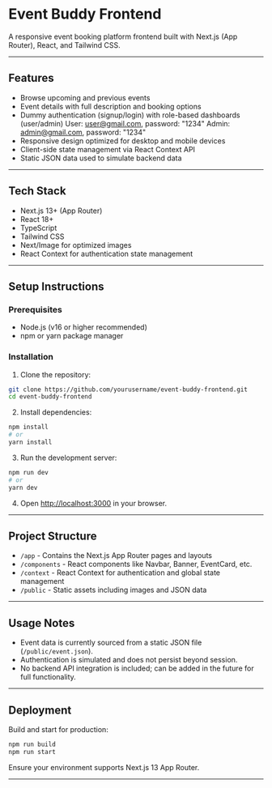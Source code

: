 # Event Buddy Frontend

A responsive event booking platform frontend built with Next.js (App Router), React, and Tailwind CSS.

---

## Features

- Browse upcoming and previous events
- Event details with full description and booking options
- Dummy authentication (signup/login) with role-based dashboards (user/admin)
  User: user@gmail.com, password: "1234"
  Admin: admin@gmail.com, password: "1234"
- Responsive design optimized for desktop and mobile devices
- Client-side state management via React Context API
- Static JSON data used to simulate backend data

---

## Tech Stack

- Next.js 13+ (App Router)  
- React 18+  
- TypeScript  
- Tailwind CSS  
- Next/Image for optimized images  
- React Context for authentication state management  

---

## Setup Instructions

### Prerequisites

- Node.js (v16 or higher recommended)  
- npm or yarn package manager  

### Installation

1. Clone the repository:

```bash
git clone https://github.com/yourusername/event-buddy-frontend.git
cd event-buddy-frontend
````

2. Install dependencies:

```bash
npm install
# or
yarn install
```

3. Run the development server:

```bash
npm run dev
# or
yarn dev
```

4. Open [http://localhost:3000](http://localhost:3000) in your browser.

---

## Project Structure

* `/app` - Contains the Next.js App Router pages and layouts
* `/components` - React components like Navbar, Banner, EventCard, etc.
* `/context` - React Context for authentication and global state management
* `/public` - Static assets including images and JSON data

---

## Usage Notes

* Event data is currently sourced from a static JSON file (`/public/event.json`).
* Authentication is simulated and does not persist beyond session.
* No backend API integration is included; can be added in the future for full functionality.

---

## Deployment

Build and start for production:

```bash
npm run build
npm run start
```

Ensure your environment supports Next.js 13 App Router.

---